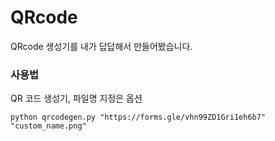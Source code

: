 # QRcode
QRcode 생성기를 내가 답답해서 만들어봤습니다.


### 사용법
QR 코드 생성기, 파일명 지정은 옵션
```
python qrcodegen.py "https://forms.gle/vhn99ZD1Gri1eh6b7" "custom_name.png"
```
